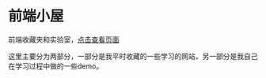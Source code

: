 # 前端小屋
前端收藏夹和实验室，<a href="https://weiqiyjjs.github.io/room/" target="_blank">点击查看页面</a>
<p>
    这里主要分为两部分，一部分是我平时收藏的一些学习的网站，另一部分是我自己在学习过程中做的一些demo。
</p>
